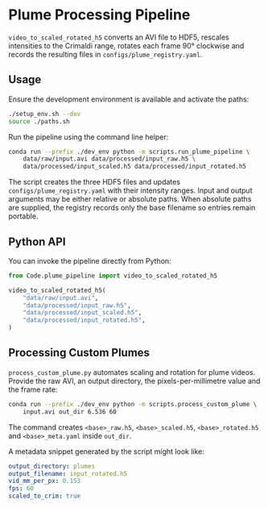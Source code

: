 # Plume Processing Pipeline

`video_to_scaled_rotated_h5` converts an AVI file to HDF5, rescales
intensities to the Crimaldi range, rotates each frame 90° clockwise and
records the resulting files in `configs/plume_registry.yaml`.

## Usage

Ensure the development environment is available and activate the paths:

```bash
./setup_env.sh --dev
source ./paths.sh
```

Run the pipeline using the command line helper:

```bash
conda run --prefix ./dev_env python -m scripts.run_plume_pipeline \
    data/raw/input.avi data/processed/input_raw.h5 \
    data/processed/input_scaled.h5 data/processed/input_rotated.h5
```

The script creates the three HDF5 files and updates
`configs/plume_registry.yaml` with their intensity ranges. Input and output
arguments may be either relative or absolute paths. When absolute paths are
supplied, the registry records only the base filename so entries remain portable.

## Python API

You can invoke the pipeline directly from Python:

```python
from Code.plume_pipeline import video_to_scaled_rotated_h5

video_to_scaled_rotated_h5(
    "data/raw/input.avi",
    "data/processed/input_raw.h5",
    "data/processed/input_scaled.h5",
    "data/processed/input_rotated.h5",
)
```

## Processing Custom Plumes

`process_custom_plume.py` automates scaling and rotation for plume videos. Provide the raw AVI, an output directory, the pixels-per-millimetre value and the frame rate:

```bash
conda run --prefix ./dev_env python -m scripts.process_custom_plume \
    input.avi out_dir 6.536 60
```

The command creates `<base>_raw.h5`, `<base>_scaled.h5`, `<base>_rotated.h5` and
`<base>_meta.yaml` inside `out_dir`.

A metadata snippet generated by the script might look like:

```yaml
output_directory: plumes
output_filename: input_rotated.h5
vid_mm_per_px: 0.153
fps: 60
scaled_to_crim: true
```
